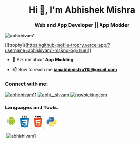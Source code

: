 <h1 align="center">Hi 👋, I'm Abhishek Mishra</h1>
<h3 align="center">Web and App Developer || App Modder</h3>

<p align="left"> <img src="https://komarev.com/ghpvc/?username=abhishivam1&label=Profile%20views&color=0e75b6&style=flat" alt="abhishivam1" /> </p>


[![trophy]([(https://github-profile-trophy.vercel.app/?username=abhishivam1-ma&no-bg=true)](https://github-profile-trophy.vercel.app/?username=abhishivam1-ma&no-bg=true
))]

- 💬 Ask me about **App Modding**

- 📫 How to reach me **iamabhimishra115@gmail.com**

<h3 align="left">Connect with me:</h3>
<p align="left">
<a href="https://twitter.com/abhishivam11" target="blank"><img align="center" src="https://raw.githubusercontent.com/rahuldkjain/github-profile-readme-generator/master/src/images/icons/Social/twitter.svg" alt="abhishivam11" height="30" width="40" /></a>
<a href="https://instagram.com/abhi__shivam" target="blank"><img align="center" src="https://raw.githubusercontent.com/rahuldkjain/github-profile-readme-generator/master/src/images/icons/Social/instagram.svg" alt="abhi__shivam" height="30" width="40" /></a>
<a href="https://www.youtube.com/c/newbiekingdom" target="blank"><img align="center" src="https://raw.githubusercontent.com/rahuldkjain/github-profile-readme-generator/master/src/images/icons/Social/youtube.svg" alt="newbiekingdom" height="30" width="40" /></a>
</p>

<h3 align="left">Languages and Tools:</h3>
<p align="left"> <a href="https://developer.android.com" target="_blank" rel="noreferrer"> <img src="https://raw.githubusercontent.com/devicons/devicon/master/icons/android/android-original-wordmark.svg" alt="android" width="40" height="40"/> </a> <a href="https://www.w3schools.com/css/" target="_blank" rel="noreferrer"> <img src="https://raw.githubusercontent.com/devicons/devicon/master/icons/css3/css3-original-wordmark.svg" alt="css3" width="40" height="40"/> </a> <a href="https://www.w3.org/html/" target="_blank" rel="noreferrer"> <img src="https://raw.githubusercontent.com/devicons/devicon/master/icons/html5/html5-original-wordmark.svg" alt="html5" width="40" height="40"/> </a> <a href="https://www.python.org" target="_blank" rel="noreferrer"> <img src="https://raw.githubusercontent.com/devicons/devicon/master/icons/python/python-original.svg" alt="python" width="40" height="40"/> </a> </p>

<p>&nbsp;<img align="center" src="https://github-readme-stats.vercel.app/api?username=abhishivam1&show_icons=true&locale=en" alt="abhishivam1" /></p>
